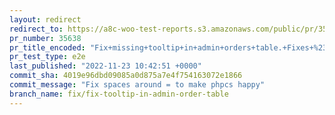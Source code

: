 ```yaml
---
layout: redirect
redirect_to: https://a8c-woo-test-reports.s3.amazonaws.com/public/pr/35638/e2e/index.html
pr_number: 35638
pr_title_encoded: "Fix+missing+tooltip+in+admin+orders+table.+Fixes+%2333228"
pr_test_type: e2e
last_published: "2022-11-23 10:42:51 +0000"
commit_sha: 4019e96dbd09085a0d875a7e4f754163072e1866
commit_message: "Fix spaces around = to make phpcs happy"
branch_name: fix/fix-tooltip-in-admin-order-table
---
```


